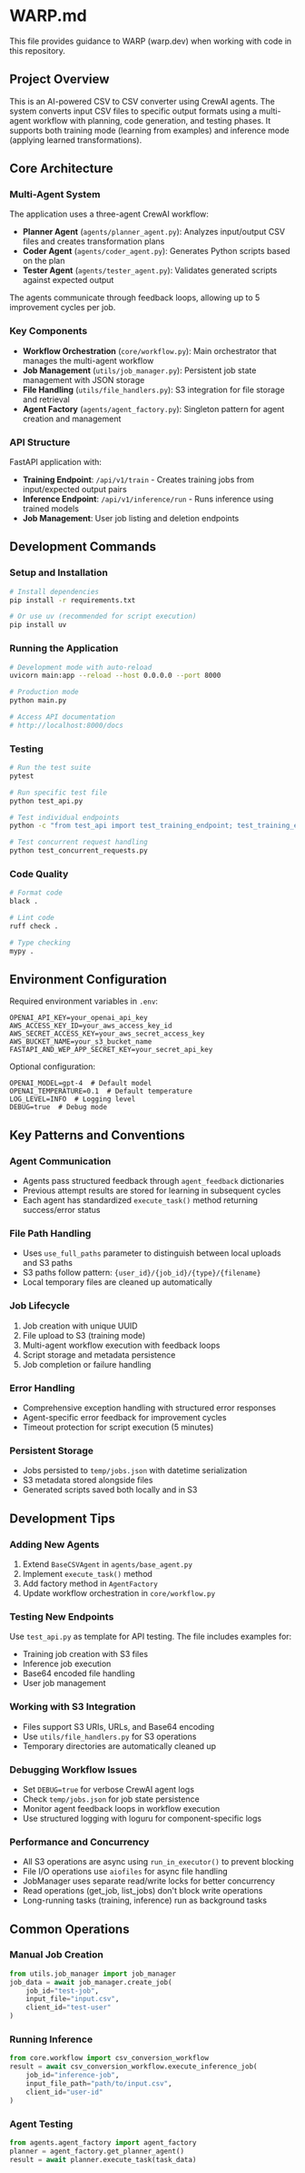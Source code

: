 # WARP.md

This file provides guidance to WARP (warp.dev) when working with code in this repository.

## Project Overview

This is an AI-powered CSV to CSV converter using CrewAI agents. The system converts input CSV files to specific output formats using a multi-agent workflow with planning, code generation, and testing phases. It supports both training mode (learning from examples) and inference mode (applying learned transformations).

## Core Architecture

### Multi-Agent System
The application uses a three-agent CrewAI workflow:

- **Planner Agent** (`agents/planner_agent.py`): Analyzes input/output CSV files and creates transformation plans
- **Coder Agent** (`agents/coder_agent.py`): Generates Python scripts based on the plan
- **Tester Agent** (`agents/tester_agent.py`): Validates generated scripts against expected output

The agents communicate through feedback loops, allowing up to 5 improvement cycles per job.

### Key Components

- **Workflow Orchestration** (`core/workflow.py`): Main orchestrator that manages the multi-agent workflow
- **Job Management** (`utils/job_manager.py`): Persistent job state management with JSON storage
- **File Handling** (`utils/file_handlers.py`): S3 integration for file storage and retrieval
- **Agent Factory** (`agents/agent_factory.py`): Singleton pattern for agent creation and management

### API Structure
FastAPI application with:
- **Training Endpoint**: `/api/v1/train` - Creates training jobs from input/expected output pairs
- **Inference Endpoint**: `/api/v1/inference/run` - Runs inference using trained models
- **Job Management**: User job listing and deletion endpoints

## Development Commands

### Setup and Installation
```bash
# Install dependencies
pip install -r requirements.txt

# Or use uv (recommended for script execution)
pip install uv
```

### Running the Application
```bash
# Development mode with auto-reload
uvicorn main:app --reload --host 0.0.0.0 --port 8000

# Production mode
python main.py

# Access API documentation
# http://localhost:8000/docs
```

### Testing
```bash
# Run the test suite
pytest

# Run specific test file
python test_api.py

# Test individual endpoints
python -c "from test_api import test_training_endpoint; test_training_endpoint()"

# Test concurrent request handling
python test_concurrent_requests.py
```

### Code Quality
```bash
# Format code
black .

# Lint code
ruff check .

# Type checking
mypy .
```

## Environment Configuration

Required environment variables in `.env`:
```
OPENAI_API_KEY=your_openai_api_key
AWS_ACCESS_KEY_ID=your_aws_access_key_id
AWS_SECRET_ACCESS_KEY=your_aws_secret_access_key
AWS_BUCKET_NAME=your_s3_bucket_name
FASTAPI_AND_WEP_APP_SECRET_KEY=your_secret_api_key
```

Optional configuration:
```
OPENAI_MODEL=gpt-4  # Default model
OPENAI_TEMPERATURE=0.1  # Default temperature
LOG_LEVEL=INFO  # Logging level
DEBUG=true  # Debug mode
```

## Key Patterns and Conventions

### Agent Communication
- Agents pass structured feedback through `agent_feedback` dictionaries
- Previous attempt results are stored for learning in subsequent cycles
- Each agent has standardized `execute_task()` method returning success/error status

### File Path Handling
- Uses `use_full_paths` parameter to distinguish between local uploads and S3 paths
- S3 paths follow pattern: `{user_id}/{job_id}/{type}/{filename}`
- Local temporary files are cleaned up automatically

### Job Lifecycle
1. Job creation with unique UUID
2. File upload to S3 (training mode)
3. Multi-agent workflow execution with feedback loops
4. Script storage and metadata persistence
5. Job completion or failure handling

### Error Handling
- Comprehensive exception handling with structured error responses
- Agent-specific error feedback for improvement cycles
- Timeout protection for script execution (5 minutes)

### Persistent Storage
- Jobs persisted to `temp/jobs.json` with datetime serialization
- S3 metadata stored alongside files
- Generated scripts saved both locally and in S3

## Development Tips

### Adding New Agents
1. Extend `BaseCSVAgent` in `agents/base_agent.py`
2. Implement `execute_task()` method
3. Add factory method in `AgentFactory`
4. Update workflow orchestration in `core/workflow.py`

### Testing New Endpoints
Use `test_api.py` as template for API testing. The file includes examples for:
- Training job creation with S3 files
- Inference job execution  
- Base64 encoded file handling
- User job management

### Working with S3 Integration
- Files support S3 URIs, URLs, and Base64 encoding
- Use `utils/file_handlers.py` for S3 operations
- Temporary directories are automatically cleaned up

### Debugging Workflow Issues
- Set `DEBUG=true` for verbose CrewAI agent logs
- Check `temp/jobs.json` for job state persistence
- Monitor agent feedback loops in workflow execution
- Use structured logging with loguru for component-specific logs

### Performance and Concurrency
- All S3 operations are async using `run_in_executor()` to prevent blocking
- File I/O operations use `aiofiles` for async file handling
- JobManager uses separate read/write locks for better concurrency
- Read operations (get_job, list_jobs) don't block write operations
- Long-running tasks (training, inference) run as background tasks

## Common Operations

### Manual Job Creation
```python
from utils.job_manager import job_manager
job_data = await job_manager.create_job(
    job_id="test-job",
    input_file="input.csv", 
    client_id="test-user"
)
```

### Running Inference
```python
from core.workflow import csv_conversion_workflow
result = await csv_conversion_workflow.execute_inference_job(
    job_id="inference-job",
    input_file_path="path/to/input.csv",
    client_id="user-id"
)
```

### Agent Testing
```python
from agents.agent_factory import agent_factory
planner = agent_factory.get_planner_agent()
result = await planner.execute_task(task_data)
```
